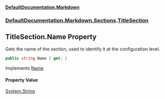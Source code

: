 #### [DefaultDocumentation\.Markdown](../../../../index.md 'index')
### [DefaultDocumentation\.Markdown\.Sections](../../../../index.md#DefaultDocumentation.Markdown.Sections 'DefaultDocumentation\.Markdown\.Sections').[TitleSection](index.md 'DefaultDocumentation\.Markdown\.Sections\.TitleSection')

## TitleSection\.Name Property

Gets the name of the section, used to identify it at the configuration level\.

```csharp
public string Name { get; }
```

Implements [Name](https://github.com/Doraku/DefaultDocumentation/blob/master/documentation/api/DefaultDocumentation/Api/ISection/Name.md 'DefaultDocumentation\.Api\.ISection\.Name')

#### Property Value
[System\.String](https://learn.microsoft.com/en-us/dotnet/api/system.string 'System\.String')